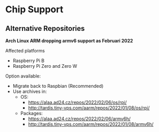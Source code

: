 # Chip Support

## Alternative Repositories

**Arch Linux ARM dropping armv6 support as Februari 2022**

Affected platforms

- Raspberry Pi B
- Raspberry Pi Zero and Zero W

Option available:

- Migrate back to Raspbian (Recommended)
- Use archives in:
  - OS:
    - https://alaa.ad24.cz/repos/2022/02/06/os/rpi/
    - http://tardis.tiny-vps.com/aarm/repos/2022/01/08/os/rpi/
  - Packages:
    - https://alaa.ad24.cz/repos/2022/02/06/armv6h/
    - http://tardis.tiny-vps.com/aarm/repos/2022/01/08/armv6h/